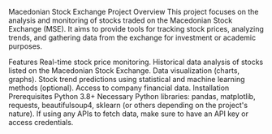 Macedonian Stock Exchange Project
Overview
This project focuses on the analysis and monitoring of stocks traded on the Macedonian Stock Exchange (MSE). It aims to provide tools for tracking stock prices, analyzing trends, and gathering data from the exchange for investment or academic purposes.

Features
Real-time stock price monitoring.
Historical data analysis of stocks listed on the Macedonian Stock Exchange.
Data visualization (charts, graphs).
Stock trend predictions using statistical and machine learning methods (optional).
Access to company financial data.
Installation
Prerequisites
Python 3.8+
Necessary Python libraries: pandas, matplotlib, requests, beautifulsoup4, sklearn (or others depending on the project's nature).
If using any APIs to fetch data, make sure to have an API key or access credentials.
